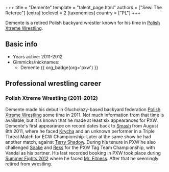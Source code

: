 +++
title = "Demente"
template = "talent_page.html"
authors = ["Sewi The Referee"]
[extra]
toclevel = 2
[taxonomies]
country = ["PL"]
+++

Demente is a retired Polish backyard wrestler known for his time in [Polish Xtreme Wrestling](@/o/pxw.md).

## Basic info

* Years active: 2011-2012
* Gimmicks/nicknames:
  - Demente {{ org_badge(org='pxw') }}
 
## Professional wrestling career

### Polish Xtreme Wrestling (2011-2012)

Demente made his debut in Głuchołazy-based backyard federation [Polish Xtreme Wrestling](@/o/pxw.md) some time in 2011. Not much information from that time is available, but it is known that he made at least six appearances for PXW. Demente's first appearance on record dates back to [Smash](@/e/pxw/2011-08-08-pxw-monday-smash.md) from August 8th 2011, where he faced [Krycha](@/w/krycha.md) and an unknown performer in a Triple Threat Match for ECW Championship. Later at the same show he had another match, against [Terry Shadow](@/w/shadow.md). During his tenure in PXW he also challenged [Snake](@/w/snake.md) and [Reks](@/w/sirreks.md) for the PXW Tag Team Championship, with Vandal as his partner. His last recorded booking in PXW took place during [Summer Fights 2012](@/e/pxw/2012-08-26-pxw-summer-fights-2012.md) where he faced [Mr. Fitness](@/w/szymon-siwiec.md). After that he seemingly retired from wrestling.
